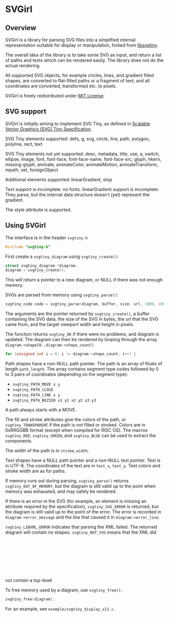 # SVGirl

## Overview

SVGirl is a library for parsing SVG files into a simplified internal
representation suitable for display or manipulation, forked from
[libsvgtiny](http://www.netsurf-browser.org/projects/libsvgtiny/).

The overall idea of the library is to take some SVG as input, and
return a list of paths and texts which can be rendered easily. The
library does not do the actual rendering.

All supported SVG objects, for example circles, lines, and gradient
filled shapes, are converted to flat-filled paths or a fragment of
text, and all coordinates are converted, transformed etc. to pixels.

SVGirl is freely redistributed under [MIT License](http://opensource.org/licenses/mit-license.php)

## SVG support

SVGirl is initially aiming to implement SVG Tiny, as defined in
[Scalable Vector Graphics (SVG) Tiny Specification](http://www.w3.org/TR/SVGMobile/).

SVG Tiny elements supported: defs, g, svg, circle, line, path, polygon,
polyline, rect, text

SVG Tiny elements not yet supported: desc, metadata, title, use, a,
switch, ellipse, image, font, font-face, font-face-name, font-face-src,
glyph, hkern, missing-glyph, animate, animateColor, animateMotion,
animateTransform, mpath, set, foreignObject

Additional elements supported: linearGradient, stop

Text support is incomplete: no fonts. linearGradient support is
incomplete: They parse, but the internal data structure doesn't (yet)
represent the gradient.

The style attribute is supported.

## Using SVGirl

The interface is in the header `svgtiny.h`
```C
#include "svgtiny.h"
```

First create a `svgtiny_diagram` using `svgtiny_create()`:
```C
struct svgtiny_diagram *diagram;
diagram = svgtiny_create();
```

This will return a pointer to a new diagram, or NULL if there was not enough
memory.

SVGs are parsed from memory using `svgtiny_parse()`:
```C
svgtiny_code code = svgtiny_parse(diagram, buffer, size, url, 1000, 1000);
```

The arguments are the pointer returned by `svgtiny_create()`, a buffer
containing the SVG data, the size of the SVG in bytes, the url that
the SVG came from, and the target viewport width and height in pixels.

The function returns `svgtiny_OK` if there were no problems, and diagram
is updated. The diagram can then be rendered by looping through the
array `diagram->shape[0..diagram->shape_count]`:
```C
for (unsigned int i = 0; i != diagram->shape_count; i++) {
```

Path shapes have a non-NULL path pointer. The path is an array of
floats of length `path_length`. The array contains segment type codes
followed by 0 to 3 pairs of coordinates (depending on the segment
type):

- `svgtiny_PATH_MOVE x y`
- `svgtiny_PATH_CLOSE`
- `svgtiny_PATH_LINE x y`
- `svgtiny_PATH_BEZIER x1 y1 x2 y2 x3 y3`

A path always starts with a MOVE.

The fill and stroke attributes give the colors of the path, or
`svgtiny_TRANSPARENT` if the path is not filled or stroked. Colors are
in 0xRRGGBB format (except when compiled for RISC OS). The macros
`svgtiny_RED`, `svgtiny_GREEN`, and `svgtiny_BLUE` can be used to extract
the components.

The width of the path is in `stroke_width`.

Text shapes have a NULL path pointer and a non-NULL text pointer. Text
is in UTF-8. The coordinates of the text are in `text_x`, `text_y`. Text
colors and stroke width are as for paths.

If memory runs out during parsing, `svgtiny_parse()` returns
`svgtiny_OUT_OF_MEMORY`, but the diagram is still valid up to the point
when memory was exhausted, and may safely be rendered.

If there is an error in the SVG (for example, an element is missing an
attribute required by the specification), `svgtiny_SVG_ERROR` is
returned, but the diagram is still valid up to the point of the
error. The error is recorded in `diagram->error_message` and the line
that caused it in `diagram->error_line`.

`svgtiny_LIBXML_ERROR` indicates that parsing the XML failed. The
returned diagram will contain no shapes. `svgtiny_NOT_SVG` means that
the XML did not contain a top-level <svg> element.

To free memory used by a diagram, use `svgtiny_free()`:
```C
svgtiny_free(diagram);
```

For an example, see `example/svgtiny_display_x11.c`.
